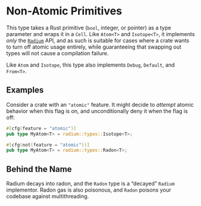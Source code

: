 # Non-Atomic Primitives

This type takes a Rust primitive (`bool`, integer, or pointer) as a type
parameter and wraps it in a `Cell`. Like `Atom<T>` and `Isotope<T>`, it
implements *only* the [`Radium`] API, and as such is suitable for cases where a
crate wants to turn off atomic usage entirely, while guaranteeing that swapping
out types will not cause a compilation failure.

Like `Atom` and `Isotope`, this type also implements `Debug`, `Default`, and
`From<T>`.

## Examples

Consider a crate with an `"atomic"` feature. It might decide to *attempt* atomic
behavior when this flag is on, and unconditionally deny it when the flag is off:

```rust
#[cfg(feature = "atomic")]
pub type MyAtom<T> = radium::types::Isotope<T>;

#[cfg(not(feature = "atomic"))]
pub type MyAtom<T> = radium::types::Radon<T>;
```

## Behind the Name

Radium decays into radon, and the `Radon` type is a “decayed” `Radium`
implementor. Radon gas is also poisonous, and `Radon` poisons your codebase
against multithreading.

[`Radium`]: crate::Radium
